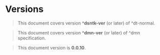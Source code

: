 # Versions

> This document covers version **^dsntk-ver** (or later) of ^dt-normal.

> This document covers version **^dmn-ver** (or later) of ^dmn specification.

> This document version is **0.0.10**.
